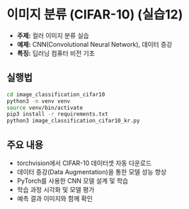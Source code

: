 # 이미지 분류 (CIFAR-10) (실습12)

- **주제:** 컬러 이미지 분류 실습
- **예제:** CNN(Convolutional Neural Network), 데이터 증강
- **특징:** 딥러닝 컴퓨터 비전 기초

## 실행법

```bash
cd image_classification_cifar10
python3 -m venv venv
source venv/bin/activate
pip3 install -r requirements.txt
python3 image_classification_cifar10_kr.py
```

## 주요 내용
- torchvision에서 CIFAR-10 데이터셋 자동 다운로드
- 데이터 증강(Data Augmentation)을 통한 모델 성능 향상
- PyTorch를 사용한 CNN 모델 설계 및 학습
- 학습 과정 시각화 및 모델 평가
- 예측 결과 이미지와 함께 확인 